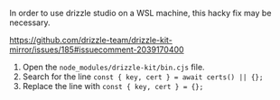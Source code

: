 In order to use drizzle studio on a WSL machine, this hacky fix may be necessary.

https://github.com/drizzle-team/drizzle-kit-mirror/issues/185#issuecomment-2039170400

1. Open the `node_modules/drizzle-kit/bin.cjs` file.
2. Search for the line `const { key, cert } = await certs() || {};`
3. Replace the line with `const { key, cert } = {};`
